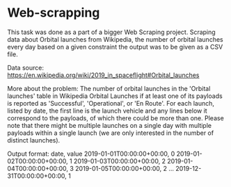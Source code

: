 # Web-scrapping

This task was done as a part of a bigger Web Scraping project. Scraping data about Orbital launches from Wikipedia, the number of orbital launches every day based on a given constraint the output was to be given as a CSV file.

Data source: https://en.wikipedia.org/wiki/2019_in_spaceflight#Orbital_launches

More about the problem: The number of orbital launches in the 'Orbital launches' table in Wikipedia Orbital Launches if at least one of its payloads is reported as 'Successful', 'Operational', or 'En Route'. For each launch, listed by date, the first line is the launch vehicle and any lines below it correspond to the payloads, of which there could be more than one. Please note that there might be multiple launches on a single day with multiple payloads within a single launch (we are only interested in the number of distinct launches).

Output format:
date, value
2019-01-01T00:00:00+00:00, 0
2019-01-02T00:00:00+00:00, 1
2019-01-03T00:00:00+00:00, 2
2019-01-04T00:00:00+00:00, 3
2019-01-05T00:00:00+00:00, 2
...
2019-12-31T00:00:00+00:00, 1
